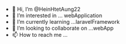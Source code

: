 - 👋 Hi, I’m @HeinHtetAung22
- 👀 I’m interested in ... webApplication
- 🌱 I’m currently learning ...laravelFramework
- 💞️ I’m looking to collaborate on ...webApp
- 📫 How to reach me ...

<!---
HeinHtetAung22/HeinHtetAung22 is a ✨ special ✨ repository because its `README.md` (this file) appears on your GitHub profile.
You can click the Preview link to take a look at your changes.
--->

